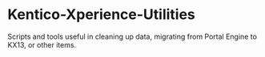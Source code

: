 # Kentico-Xperience-Utilities
Scripts and tools useful in cleaning up data, migrating from Portal Engine to KX13, or other items.
